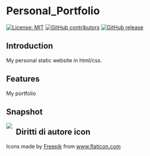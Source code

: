 # Personal_Portfolio
[![License: MIT](https://img.shields.io/badge/License-MIT-yellow.svg)](https://opensource.org/licenses/MIT)  [![GitHub contributors](https://img.shields.io/github/contributors/SudatiSimone/Personal_Portfolio.svg)](https://GitHub.com/SudatiSimone/Personal_Portfolio/graphs/contributors/) [![GitHub release](https://img.shields.io/github/release/SudatiSimone/Personal_Portfolio.svg)](https://GitHub.com/Naereen/StrapDown.js/releases/)
## Introduction
My personal static website in html/css. 

## Features
My  portfolio  

## Snapshot
<img src="images/Capture1.JPG"
     style="float: left; margin-right: 10px;" />

## Diritti di autore icon
Icons made by <a href="https://www.flaticon.com/authors/freepik" title="Freepik">Freepik</a> from <a href="https://www.flaticon.com/" title="Flaticon"> www.flaticon.com</a>




